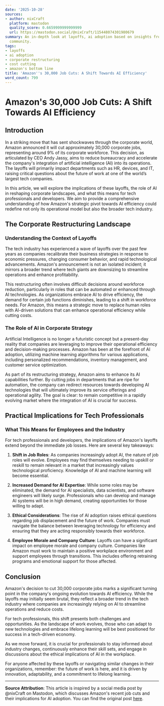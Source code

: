```yaml
---
date: '2025-10-28'
sources:
- author: nixCraft
  platform: mastodon
  quality_score: 0.6659999999999999
  url: https://mastodon.social/@nixCraft/115448074301980679
summary: An in-depth look at layoffs, ai adoption based on insights from the tech
  community.
tags:
- layoffs
- ai adoption
- corporate restructuring
- cost cutting
- amazon's bottom line
title: 'Amazon''s 30,000 Job Cuts: A Shift Towards AI Efficiency'
word_count: 799
---
```


# Amazon's 30,000 Job Cuts: A Shift Towards AI Efficiency

## Introduction

In a striking move that has sent shockwaves through the corporate world, Amazon announced it will cut approximately 30,000 corporate jobs, representing around 9% of its corporate workforce. This decision, as articulated by CEO Andy Jassy, aims to reduce bureaucracy and accelerate the company's integration of artificial intelligence (AI) into its operations. The layoffs will primarily impact departments such as HR, devices, and IT, raising critical questions about the future of work at one of the world’s largest tech companies.

In this article, we will explore the implications of these layoffs, the role of AI in reshaping corporate landscapes, and what this means for tech professionals and developers. We aim to provide a comprehensive understanding of how Amazon's strategic pivot towards AI efficiency could redefine not only its operational model but also the broader tech industry.

## The Corporate Restructuring Landscape

### Understanding the Context of Layoffs

The tech industry has experienced a wave of layoffs over the past few years as companies recalibrate their business strategies in response to economic pressures, changing consumer behavior, and rapid technological advancements. Amazon's announcement is not an isolated incident; it mirrors a broader trend where tech giants are downsizing to streamline operations and enhance profitability. 

This restructuring often involves difficult decisions around workforce reduction, particularly in roles that can be automated or enhanced through AI technologies. As organizations embrace AI to drive efficiency, the demand for certain job functions diminishes, leading to a shift in workforce needs. For Amazon, this means a strategic move to replace human roles with AI-driven solutions that can enhance operational efficiency while cutting costs.

### The Role of AI in Corporate Strategy

Artificial Intelligence is no longer a futuristic concept but a present-day reality that companies are leveraging to improve their operational efficiency and decision-making processes. Amazon has been at the forefront of AI adoption, utilizing machine learning algorithms for various applications, including personalized recommendations, inventory management, and customer service optimization. 

As part of its restructuring strategy, Amazon aims to enhance its AI capabilities further. By cutting jobs in departments that are ripe for automation, the company can redirect resources towards developing AI technologies that will ultimately improve its service offerings and operational agility. The goal is clear: to remain competitive in a rapidly evolving market where the integration of AI is crucial for success.

## Practical Implications for Tech Professionals

### What This Means for Employees and the Industry

For tech professionals and developers, the implications of Amazon's layoffs extend beyond the immediate job losses. Here are several key takeaways:

1. **Shift in Job Roles**: As companies increasingly adopt AI, the nature of job roles will evolve. Employees may find themselves needing to upskill or reskill to remain relevant in a market that increasingly values technological proficiency. Knowledge of AI and machine learning will become essential.

2. **Increased Demand for AI Expertise**: While some roles may be eliminated, the demand for AI specialists, data scientists, and software engineers will likely surge. Professionals who can develop and manage AI systems will be in high demand, creating opportunities for those willing to adapt.

3. **Ethical Considerations**: The rise of AI adoption raises ethical questions regarding job displacement and the future of work. Companies must navigate the balance between leveraging technology for efficiency and ensuring that they are acting responsibly towards their workforce.

4. **Employee Morale and Company Culture**: Layoffs can have a significant impact on employee morale and company culture. Companies like Amazon must work to maintain a positive workplace environment and support employees through transitions. This includes offering retraining programs and emotional support for those affected.

## Conclusion

Amazon's decision to cut 30,000 corporate jobs marks a significant turning point in the company's ongoing evolution towards AI efficiency. While the layoffs may initially seem brutal, they reflect a broader trend in the tech industry where companies are increasingly relying on AI to streamline operations and reduce costs. 

For tech professionals, this shift presents both challenges and opportunities. As the landscape of work evolves, those who can adapt to new technologies and embrace lifelong learning will be best positioned for success in a tech-driven economy.

As we move forward, it is crucial for professionals to stay informed about industry changes, continuously enhance their skill sets, and engage in discussions about the ethical implications of AI in the workplace. 

For anyone affected by these layoffs or navigating similar changes in their organizations, remember: the future of work is here, and it is driven by innovation, adaptability, and a commitment to lifelong learning.

---

**Source Attribution**: This article is inspired by a social media post by @nixCraft on Mastodon, which discusses Amazon's recent job cuts and their implications for AI adoption. You can find the original post [here](https://mastodon.social/@nixCraft/115448074301980679).